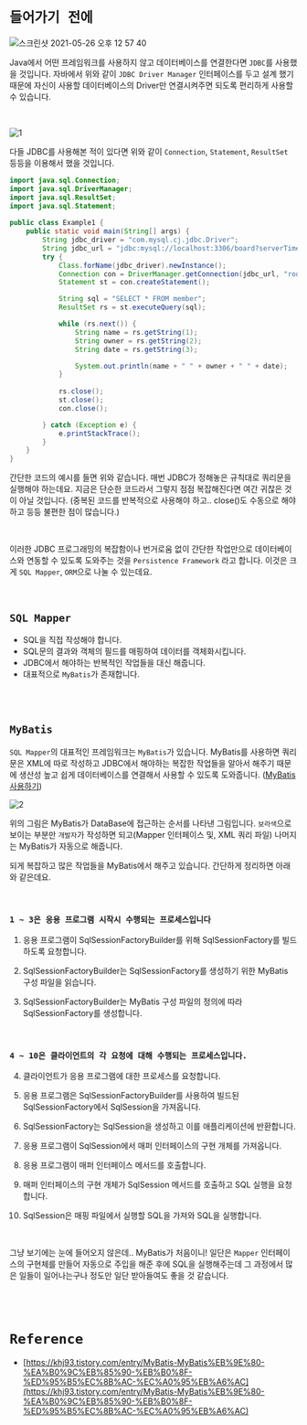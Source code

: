 # `들어가기 전에`

![스크린샷 2021-05-26 오후 12 57 40](https://user-images.githubusercontent.com/45676906/119600411-f47d9080-be21-11eb-8a82-3d9863d8e6ae.png)

Java에서 어떤 프레임워크를 사용하지 않고 데이터베이스를 연결한다면 `JDBC`를 사용했을 것입니다. 자바에서 위와 같이 `JDBC Driver Manager` 인터페이스를 두고 설계 했기 때문에 자신이 사용할 데이터베이스의 Driver만 연결시켜주면 되도록 편리하게 사용할 수 있습니다. 

<br>

![1](https://img1.daumcdn.net/thumb/R1280x0/?scode=mtistory2&fname=https%3A%2F%2Fblog.kakaocdn.net%2Fdn%2FOvHi2%2FbtqDibLdLep%2FRLGbbmViRkyd4jkfDKkGw1%2Fimg.png)

다들 JDBC를 사용해본 적이 있다면 위와 같이 `Connection`, `Statement`, `ResultSet` 등등을 이용해서 했을 것입니다. 

```java
import java.sql.Connection;
import java.sql.DriverManager;
import java.sql.ResultSet;
import java.sql.Statement;
 
public class Example1 {
    public static void main(String[] args) {
        String jdbc_driver = "com.mysql.cj.jdbc.Driver";
        String jdbc_url = "jdbc:mysql://localhost:3306/board?serverTimezone=UTC";
        try {
            Class.forName(jdbc_driver).newInstance();
            Connection con = DriverManager.getConnection(jdbc_url, "root", "root");
            Statement st = con.createStatement();

            String sql = "SELECT * FROM member";
            ResultSet rs = st.executeQuery(sql);

            while (rs.next()) {
                String name = rs.getString(1);
                String owner = rs.getString(2);
                String date = rs.getString(3);

                System.out.println(name + " " + owner + " " + date);
            }
            
            rs.close();
            st.close();
            con.close();

        } catch (Exception e) {
            e.printStackTrace();
        }
    }
}
```

간단한 코드의 예시를 들면 위와 같습니다. 매번 JDBC가 정해놓은 규칙대로 쿼리문을 실행해야 하는데요. 지금은 단순한 코드라서 그렇지 점점 복잡해진다면 여간 귀찮은 것이 아닐 것입니다. 
(중복된 코드를 반복적으로 사용해야 하고.. close()도 수동으로 해야 하고 등등 불편한 점이 많습니다.)

<br>

이러한 JDBC 프로그래밍의 복잡함이나 번거로움 없이 간단한 작업만으로 데이터베이스와 연동할 수 있도록 도와주는 것을 `Persistence Framework` 라고 합니다. 이것은 크게 `SQL Mapper`, `ORM`으로 나눌 수 있는데요.  

<br>

## `SQL Mapper`

- SQL을 직접 작성해야 합니다.
- SQL문의 결과와 객체의 필드를 매핑하여 데이터를 객체화시킵니다. 
- JDBC에서 해야하는 반복적인 작업들을 대신 해줍니다.
- 대표적으로 `MyBatis`가 존재합니다.

<br>

<br>

## `MyBatis`

`SQL Mapper`의 대표적인 프레임워크는 `MyBatis`가 있습니다. MyBatis를 사용하면 쿼리문은 XML에 따로 작성하고 JDBC에서 해야하는 복잡한 작업들을 알아서 해주기 때문에 생산성 높고 쉽게 데이터베이스를 연결해서 사용할 수 있도록 도와줍니다.
([MyBatis 사용하기](https://github.com/wjdrbs96/Gyunny_Spring_Study/blob/master/spring/4%EC%A3%BC%EC%B0%A8/MyBatis/MyBatis%20%EC%82%AC%EC%9A%A9%ED%95%98%EB%8A%94%20%EB%B2%95.md))

![2](https://img1.daumcdn.net/thumb/R1280x0/?scode=mtistory2&fname=https%3A%2F%2Fblog.kakaocdn.net%2Fdn%2Fkxm3y%2FbtqG9AmoINy%2FHJ1FY97boFffhwBkUjYQr0%2Fimg.jpg)

위의 그림은 MyBatis가 DataBase에 접근하는 순서를 나타낸 그림입니다. `보라색`으로 보이는 부분만 `개발자`가 작성하면 되고(Mapper 인터페이스 및, XML 쿼리 파일) 나머지는 MyBatis가 자동으로 해줍니다.

되게 복잡하고 많은 작업들을 MyBatis에서 해주고 있습니다. 간단하게 정리하면 아래와 같은데요.

<br>

### `1 ~ 3은 응용 프로그램 시작시 수행되는 프로세스입니다`

1. 응용 프로그램이 SqlSessionFactoryBuilder를 위해 SqlSessionFactory를 빌드하도록 요청합니다.

2. SqlSessionFactoryBuilder는 SqlSessionFactory를 생성하기 위한 MyBatis 구성 파일을 읽습니다.

3. SqlSessionFactoryBuilder는 MyBatis 구성 파일의 정의에 따라 SqlSessionFactory를 생성합니다.

<br>

### `4 ~ 10은 클라이언트의 각 요청에 대해 수행되는 프로세스입니다.`

4. 클라이언트가 응용 프로그램에 대한 프로세스를 요청합니다.

5. 응용 프로그램은 SqlSessionFactoryBuilder를 사용하여 빌드된 SqlSessionFactory에서 SqlSession을 가져옵니다.

6. SqlSessionFactory는 SqlSession을 생성하고 이를 애플리케이션에 반환합니다.

7. 응용 프로그램이 SqlSession에서 매퍼 인터페이스의 구현 개체를 가져옵니다.

8. 응용 프로그램이 매퍼 인터페이스 메서드를 호출합니다.

9. 매퍼 인터페이스의 구현 개체가 SqlSession 메서드를 호출하고 SQL 실행을 요청합니다.

10. SqlSession은 매핑 파일에서 실행할 SQL을 가져와 SQL을 실행합니다.

<br>

그냥 보기에는 눈에 들어오지 않은데.. MyBatis가 처음이니! 일단은 `Mapper` 인터페이스의 구현체를 만들어 자동으로 주입을 해준 후에 SQL을 실행해주는데 그 과정에서 많은 일들이 일어나는구나 정도만 일단 받아들여도 좋을 것 같습니다. 

<br> <br>

# `Reference`

- [https://khj93.tistory.com/entry/MyBatis-MyBatis%EB%9E%80-%EA%B0%9C%EB%85%90-%EB%B0%8F-%ED%95%B5%EC%8B%AC-%EC%A0%95%EB%A6%AC](https://khj93.tistory.com/entry/MyBatis-MyBatis%EB%9E%80-%EA%B0%9C%EB%85%90-%EB%B0%8F-%ED%95%B5%EC%8B%AC-%EC%A0%95%EB%A6%AC)
